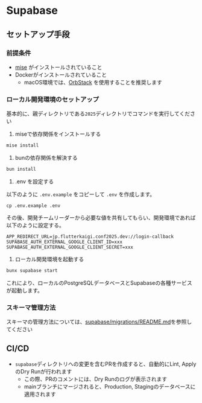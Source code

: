 # Supabase

## セットアップ手段

### 前提条件

- [mise](https://mise.jdx.dev/) がインストールされていること
- Dockerがインストールされていること
  - macOS環境では、[OrbStack](https://orbstack.dev/) を使用することを推奨します

### ローカル開発環境のセットアップ

基本的に、親ディレクトリである`2025`ディレクトリでコマンドを実行してください

1. miseで依存関係をインストールする

```bash
mise install
```

1. bunの依存関係を解決する

```bash
bun install
```

1. .env を設定する

以下のように `.env.example` をコピーして `.env` を作成します。

```shell
cp .env.example .env
```

その後、開発チームリーダーから必要な値を共有してもらい、開発環境であれば以下のように設定する。

```env
APP_REDIRECT_URL=jp.flutterkaigi.conf2025.dev://login-callback
SUPABASE_AUTH_EXTERNAL_GOOGLE_CLIENT_ID=xxx
SUPABASE_AUTH_EXTERNAL_GOOGLE_CLIENT_SECRET=xxx
```

1. ローカル開発環境を起動する

```bash
bunx supabase start
```

これにより、ローカルのPostgreSQLデータベースとSupabaseの各種サービスが起動します。

### スキーマ管理方法

スキーマの管理方法については、[supabase/migrations/README.md](migrations/README.md)を参照してください

## CI/CD

- `supabase`ディレクトリへの変更を含むPRを作成すると、自動的にLint, ApplyのDry Runが行われます
  - この際、PRのコメントには、Dry Runのログが表示されます
  - mainブランチにマージされると、Production, Stagingのデータベースに適用されます
